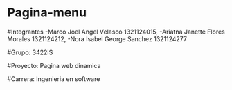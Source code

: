 # Pagina-menu
#Integrantes -Marco Joel Angel Velasco 1321124015, -Ariatna Janette Flores Morales 1321124212, -Nora Isabel George Sanchez 1321124277

#Grupo: 3422IS

#Proyecto: Pagina web dinamica

#Carrera: Ingenieria en software
